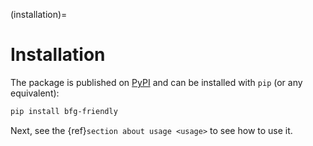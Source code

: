 (installation)=

# Installation

The package is published on [PyPI](https://pypi.org/project/bfg-friendly/) and can be installed with `pip` (or any equivalent):

```bash
pip install bfg-friendly
```

Next, see the {ref}`section about usage <usage>` to see how to use it.
